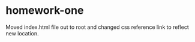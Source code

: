 # homework-one

Moved index.html file out to root and changed css reference link to reflect new location.

